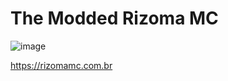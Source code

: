 # The Modded Rizoma MC

![image](https://user-images.githubusercontent.com/81827133/236640086-61164498-ae11-42f2-a001-c232dbb40d38.png)


https://rizomamc.com.br
